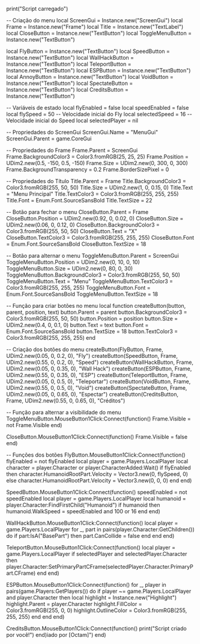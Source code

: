 print("Script carregado")

-- Criação do menu
local ScreenGui = Instance.new("ScreenGui")
local Frame = Instance.new("Frame")
local Title = Instance.new("TextLabel")
local CloseButton = Instance.new("TextButton")
local ToggleMenuButton = Instance.new("TextButton")

local FlyButton = Instance.new("TextButton")
local SpeedButton = Instance.new("TextButton")
local WallHackButton = Instance.new("TextButton")
local TeleportButton = Instance.new("TextButton")
local ESPButton = Instance.new("TextButton")
local AnnoyButton = Instance.new("TextButton")
local VoidButton = Instance.new("TextButton")
local SpectateButton = Instance.new("TextButton")
local CreditsButton = Instance.new("TextButton")

-- Variáveis de estado
local flyEnabled = false
local speedEnabled = false
local flySpeed = 50 -- Velocidade inicial do Fly
local selectedSpeed = 16 -- Velocidade inicial do Speed
local selectedPlayer = nil

-- Propriedades do ScreenGui
ScreenGui.Name = "MenuGui"
ScreenGui.Parent = game.CoreGui

-- Propriedades do Frame
Frame.Parent = ScreenGui
Frame.BackgroundColor3 = Color3.fromRGB(25, 25, 25)
Frame.Position = UDim2.new(0.5, -150, 0.5, -150)
Frame.Size = UDim2.new(0, 300, 0, 300)
Frame.BackgroundTransparency = 0.2
Frame.BorderSizePixel = 0

-- Propriedades do Título
Title.Parent = Frame
Title.BackgroundColor3 = Color3.fromRGB(255, 50, 50)
Title.Size = UDim2.new(1, 0, 0.15, 0)
Title.Text = "Menu Principal"
Title.TextColor3 = Color3.fromRGB(255, 255, 255)
Title.Font = Enum.Font.SourceSansBold
Title.TextSize = 22

-- Botão para fechar o menu
CloseButton.Parent = Frame
CloseButton.Position = UDim2.new(0.92, 0, 0.02, 0)
CloseButton.Size = UDim2.new(0.06, 0, 0.12, 0)
CloseButton.BackgroundColor3 = Color3.fromRGB(255, 50, 50)
CloseButton.Text = "X"
CloseButton.TextColor3 = Color3.fromRGB(255, 255, 255)
CloseButton.Font = Enum.Font.SourceSansBold
CloseButton.TextSize = 18

-- Botão para alternar o menu
ToggleMenuButton.Parent = ScreenGui
ToggleMenuButton.Position = UDim2.new(0, 10, 0, 10)
ToggleMenuButton.Size = UDim2.new(0, 80, 0, 30)
ToggleMenuButton.BackgroundColor3 = Color3.fromRGB(255, 50, 50)
ToggleMenuButton.Text = "Menu"
ToggleMenuButton.TextColor3 = Color3.fromRGB(255, 255, 255)
ToggleMenuButton.Font = Enum.Font.SourceSansBold
ToggleMenuButton.TextSize = 18

-- Função para criar botões no menu
local function createButton(button, parent, position, text)
    button.Parent = parent
    button.BackgroundColor3 = Color3.fromRGB(255, 50, 50)
    button.Position = position
    button.Size = UDim2.new(0.4, 0, 0.1, 0)
    button.Text = text
    button.Font = Enum.Font.SourceSansBold
    button.TextSize = 18
    button.TextColor3 = Color3.fromRGB(255, 255, 255)
end

-- Criação dos botões do menu
createButton(FlyButton, Frame, UDim2.new(0.05, 0, 0.2, 0), "Fly")
createButton(SpeedButton, Frame, UDim2.new(0.55, 0, 0.2, 0), "Speed")
createButton(WallHackButton, Frame, UDim2.new(0.05, 0, 0.35, 0), "Wall Hack")
createButton(ESPButton, Frame, UDim2.new(0.55, 0, 0.35, 0), "ESP")
createButton(TeleportButton, Frame, UDim2.new(0.05, 0, 0.5, 0), "Teleportar")
createButton(VoidButton, Frame, UDim2.new(0.55, 0, 0.5, 0), "Void")
createButton(SpectateButton, Frame, UDim2.new(0.05, 0, 0.65, 0), "Espectar")
createButton(CreditsButton, Frame, UDim2.new(0.55, 0, 0.65, 0), "Créditos")

-- Função para alternar a visibilidade do menu
ToggleMenuButton.MouseButton1Click:Connect(function()
    Frame.Visible = not Frame.Visible
end)

CloseButton.MouseButton1Click:Connect(function()
    Frame.Visible = false
end)

-- Funções dos botões
FlyButton.MouseButton1Click:Connect(function()
    flyEnabled = not flyEnabled
    local player = game.Players.LocalPlayer
    local character = player.Character or player.CharacterAdded:Wait()
    if flyEnabled then
        character.HumanoidRootPart.Velocity = Vector3.new(0, flySpeed, 0)
    else
        character.HumanoidRootPart.Velocity = Vector3.new(0, 0, 0)
    end
end)

SpeedButton.MouseButton1Click:Connect(function()
    speedEnabled = not speedEnabled
    local player = game.Players.LocalPlayer
    local humanoid = player.Character:FindFirstChild("Humanoid")
    if humanoid then
        humanoid.WalkSpeed = speedEnabled and 100 or 16
    end
end)

WallHackButton.MouseButton1Click:Connect(function()
    local player = game.Players.LocalPlayer
    for _, part in pairs(player.Character:GetChildren()) do
        if part:IsA("BasePart") then
            part.CanCollide = false
        end
    end
end)

TeleportButton.MouseButton1Click:Connect(function()
    local player = game.Players.LocalPlayer
    if selectedPlayer and selectedPlayer.Character then
        player.Character:SetPrimaryPartCFrame(selectedPlayer.Character.PrimaryPart.CFrame)
    end
end)

ESPButton.MouseButton1Click:Connect(function()
    for _, player in pairs(game.Players:GetPlayers()) do
        if player ~= game.Players.LocalPlayer and player.Character then
            local highlight = Instance.new("Highlight")
            highlight.Parent = player.Character
            highlight.FillColor = Color3.fromRGB(255, 0, 0)
            highlight.OutlineColor = Color3.fromRGB(255, 255, 255)
        end
    end
end)

CreditsButton.MouseButton1Click:Connect(function()
    print("Script criado por você!")
end)iado por [Octam]")
end)
